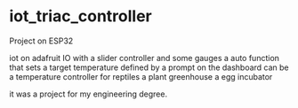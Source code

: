 # iot_triac_controller
Project on ESP32

iot on adafruit IO
with a slider controller and some gauges
a auto function that sets a target temperature defined by a prompt on the dashboard 
can be a temperature controller for reptiles
a plant greenhouse 
a egg incubator

it was a project for my engineering degree.
